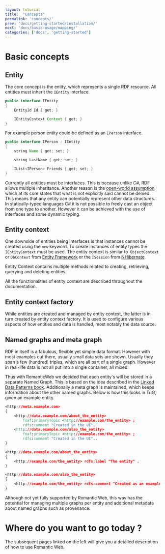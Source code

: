 ```yaml
---
layout: tutorial
title:  "Concepts"
permalink: 'concepts/'
prev: 'docs/getting-started/installation/'
next: 'docs/basic-usage/mapping/'
categories: ['docs', 'getting-started']
---
```


# Basic concepts

## Entity

The core concept is the entity, which represents a single RDF resource. All entities must inherit the `IEntity` interface.

``` java
public interface IEntity
{
    EntityId Id { get; }

    IEntityContext Context { get; }
}
```

For example person entity could be defined as an `IPerson` interface.

``` java
public interface IPerson : IEntity
{
    string Name { get; set; }

    string LastName { get; set; }

    IList<IPerson> Friends { get; set; }
}
```

Currently all entities must be interfaces. This is because unlike C#, RDF allows multiple inheritance. Another reason
is the [open-world assumption][owa], which at its core states that what is not explicitly said cannot be denied. This
means that any entity can potentially represent other data structures. In statically-typed languages C# it is not
possible to freely cast an object from one type to another. However it can be achieved with the use of interfaces
and some dynamic typing.

## Entity context

One downside of entities being interfaces is that instances cannot be created using the `new` keyword. To create
instances of entity types the `IEntityContext` must be used. The entity context is similar to` ObjectContext` or
`DbContext` from [Entity Framework][ef] or the `ISession` from [NHibernate][nh].

Entity Context contains multiple methods related to creating, retrieving, querying and deleting entities.

All the functionalities of entity context are described throughout the documentation.

## Entity context factory

While entities are created and managed by entity context, the latter is in turn created by entity context factory.
It is used to configure various aspects of how entities and data is handled, most notably the data source.

## Named graphs and meta graph

RDF in itself is a fabulous, flexible yet simple data format. However with most examples out there, usually small data
sets are shown. Usually they span a few (hundred) triples, which are all part of a single graph. However in real-life
data is not all put into a single container, all mixed.

Thus with RomanticWeb we decided that each entity's will be stored in a separate Named Graph. This is based on the idea
described in the [Linked Data Patterns book][pattern]. Additionally a meta graph is maintained, which keeps information
about the other named graphs. Below is how this looks in TriG, given an example entity.

``` css
<http://meta.example.com>
{
    <http://data.example.com/about_the_entity>
        foaf:primaryTopic <http://example.com/the_entity> ;
        rdfs:comment "Created in the UI".
    <http://data.example.com/also_the_entity>
        foaf:primaryTopic <http://example.com/the_entity> ;
        rdfs:comment "Created in the UI"..
}

<http://data.example.com/about_the_entity>
{
    <http://example.com/the_entity> rdfs:label "The entity" .
}

<http://data.example.com/also_the_entity>
{
    <http://example.com/the_entity> rdfs:comment "Created as an example" .
}
```

Although not yet fully supported by Romantic Web, this way has the potential for managing multiple graphs per entity
and additional metadata about named graphs such as provenance.

# Where do you want to go today &#63;

The subsequent pages linked on the left will give you a detailed description of how to use Romantic Web.

[owa]: http://wiki.opensemanticframework.org/index.php/Overview_of_the_Open_World_Assumption
[ef]: https://entityframework.codeplex.com/
[nh]: http://nhforge.org
[pattern]: http://patterns.dataincubator.org/book/named-graphs.html
